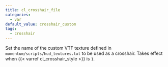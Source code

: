 ```yaml
---
title: cl_crosshair_file
categories:
  - var
default_value: crosshair_custom
tags:
  - crosshair
---
```


Set the name of the custom VTF texture defined in `momentum/scripts/hud_textures.txt` to be used as a crosshair. Takes effect when {{< varref cl_crosshair_style >}} is `1`.
